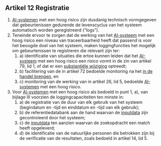 ## Artikel 12 Registratie

1. [AI-systemen](a3.md#^ai-systeem) met een hoog risico zijn dusdanig technisch vormgegeven dat gebeurtenissen gedurende de levenscyclus van het systeem automatisch worden geregistreerd (“logs”).
2. Teneinde ervoor te zorgen dat de werking van het [AI-systeem](a3.md#^ai-systeem) met een hoog risico een niveau van traceerbaarheid heeft dat passend is voor het beoogde doel van het systeem, maken loggingfuncties het mogelijk om gebeurtenissen te registreren die relevant zijn ter:
	1. a) identificatie van situaties die ertoe kunnen leiden dat het [AI-systeem](a3.md#^ai-systeem) met een hoog risico een risico vormt in de zin van artikel 79, lid 1, of dat er een [substantiële wijziging](a3.md#^wijz) optreedt;
	2. b) facilitering van de in artikel 72 bedoelde monitoring na het [in de handel brengen](a3.md#^handel), en
	3. c) monitoring van de werking van in artikel 26, lid 5, bedoelde [AI-systemen](a3.md#^ai-systeem) met een hoog risico.
3. Voor [AI-systemen](a3.md#^ai-systeem) met een hoog risico als bedoeld in punt 1, a), van bijlage III voorzien de loggingcapaciteiten ten minste in:
	1. a) de registratie van de duur van elk gebruik van het systeem (begindatum en -tijd en einddatum en -tijd van elk gebruik);
	2. b) de referentiedatabank aan de hand waarvan de [inputdata](a3.md#^idata) zijn gecontroleerd door het systeem;
	3. c) de [inputdata](a3.md#^idata) ten aanzien waarvan de zoekopdracht een match heeft opgeleverd;
	4. d) de identificatie van de natuurlijke personen die betrokken zijn bij de verificatie van de resultaten, zoals bedoeld in artikel 14, lid 5.